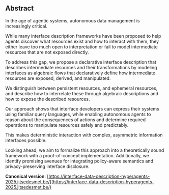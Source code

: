 ## Abstract

<!-- https://www.principiae.be/pdfs/TM&Th-2.0-summary.pdf -->
<!-- Context: Why the need is so pressing or important -->
<!-- Need: Why something needed to be done at all -->
<!-- Task: What was undertaken to address the need -->
<!-- Object: What the present document does or covers -->
<!-- Findings: What the work done yielded or revealed -->
<!-- Conclusion: What the findings mean for the audience -->
<!-- Perspectives: What the future holds, beyond this work -->

<!-- Context: Why the need is so pressing or important -->
In the age of agentic systems, autonomous data management is increasingly critical.
<!-- Need: Why something needed to be done at all -->
While many interface description frameworks have been proposed to help agents discover what resources exist and how to interact with them,
they either leave too much open to interpretation or fail to model intermediate resources that are not exposed directly.
<!-- Task: What was undertaken to address the need -->
To address this gap, we propose a declarative interface description that describes intermediate resources and their transformations by modeling interfaces as algebraic flows that declaratively define how intermediate resources are exposed, derived, and manipulated. 
<!-- Object: What the present document does or covers -->
We distinguish between persistent resources, and ephemeral resources,
and describe how to interrelate these through algebraic descriptions and how to expose the described resources.
<!-- Findings: What the work done yielded or revealed -->
Our approach shows that interface developers can express their systems using familiar query languages, while enabling autonomous agents to reason about the consequences of actions and determine required operations to manipulate resources safely and predictably. 
<!-- Conclusion: What the findings mean for the audience -->
This makes deterministic interaction with complex, asymmetric information interfaces possible.
<!-- Perspectives: What the future holds, beyond this work -->
Looking ahead, we aim to formalize this approach into a theoretically sound framework with a proof-of-concept implementation. Additionally, we identify promising avenues for integrating policy-aware semantics and privacy-preserving interface disclosure.

<!--
<br>
<span id="keywords"><span class="title">Keywords: SPARQL, SPARQL tooling, modular parser</span> </span>
<br>
-->

**Canonical version**: [https://interface-data-description-hyperagents-2025.jitsedesmet.be/](https://interface-data-description-hyperagents-2025.jitsedesmet.be/)

